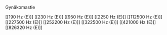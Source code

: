Gynäkomastie

[[190 Hz (E)]]
[[230 Hz (E)]]
[[950 Hz (E)]]
[[2250 Hz (E)]]
[[112500 Hz (E)]]
[[227500 Hz (E)]]
[[252200 Hz (E)]]
[[322500 Hz (E)]]
[[421000 Hz (E)]]
[[826320 Hz (E)]]